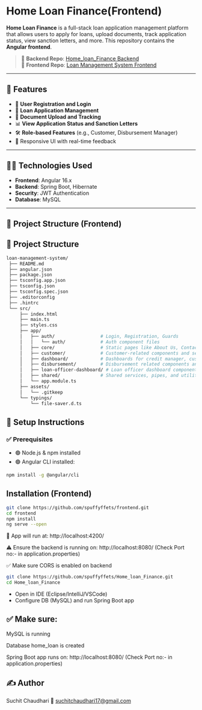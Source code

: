 # Home Loan Finance(Frontend)

**Home Loan Finance** is a full-stack loan application management platform that allows users to apply for loans, upload documents, track application status, view sanction letters, and more. This repository contains the **Angular frontend**.

> 🔗 **Backend Repo**: [Home_loan_Finance Backend](https://github.com/spuffyffets/Home_loan_Finance.git)  
> 🔗 **Frontend Repo**: [Loan Management System Frontend](https://github.com/spuffyffets/loan-management-system.git)

---

## 🚀 Features

- 🔐 **User Registration and Login**  
- 💼 **Loan Application Management**  
- 📄 **Document Upload and Tracking**  
- 📊 **View Application Status and Sanction Letters**  
- 🛠️ **Role-based Features** (e.g., Customer, Disbursement Manager)  
- 🔄 Responsive UI with real-time feedback  

---

## 🧑‍💻 Technologies Used

- **Frontend**: Angular 16.x  
- **Backend**: Spring Boot, Hibernate  
- **Security**: JWT Authentication  
- **Database**: MySQL  

---

## 📂 Project Structure (Frontend)

## 📂 Project Structure

```bash
loan-management-system/
 ├── README.md
 ├── angular.json
 ├── package.json
 ├── tsconfig.app.json
 ├── tsconfig.json
 ├── tsconfig.spec.json
 ├── .editorconfig
 ├── .hintrc
 └── src/
     ├── index.html
     ├── main.ts
     ├── styles.css
     ├── app/
     │   ├── auth/                 # Login, Registration, Guards
     │   │   └── auth/             # Auth component files
     │   ├── core/                 # Static pages like About Us, Contact Us, Gallery, Home, Navbar
     │   ├── customer/             # Customer-related components and services (apply loan, profile, documents, etc.)
     │   ├── dashboard/            # Dashboards for credit manager, customer, disbursement, loan officer
     │   ├── disbursement/         # Disbursement related components and history
     │   ├── loan-officer-dashboard/ # Loan officer dashboard components
     │   ├── shared/               # Shared services, pipes, and utilities
     │   └── app.module.ts
     ├── assets/
     │   └── .gitkeep
     └── typings/
         └── file-saver.d.ts


```

## 🔧 Setup Instructions

### ✅ Prerequisites
- 🟢 Node.js & npm installed  
- 🟢 Angular CLI installed:

```bash
npm install -g @angular/cli

``` 
## Installation (Frontend)
```bash
git clone https://github.com/spuffyffets/frontend.git
cd frontend
npm install
ng serve --open
```

🚀 App will run at: http://localhost:4200/

⚠️ Ensure the backend is running on: http://localhost:8080/  (Check Port no:- in application.properties)


✅ Make sure CORS is enabled on backend


```bash
git clone https://github.com/spuffyffets/Home_loan_Finance.git
cd Home_loan_Finance

```
- Open in IDE (Eclipse/IntelliJ/VSCode)
- Configure DB (MySQL) and run Spring Boot app

## ✅ Make sure:

MySQL is running

Database home_loan is created

Spring Boot app runs on: http://localhost:8080/ (Check Port no:- in application.properties)

## ✍️ Author

Suchit Chaudhari
📧 suchitchaudhari17@gmail.com
